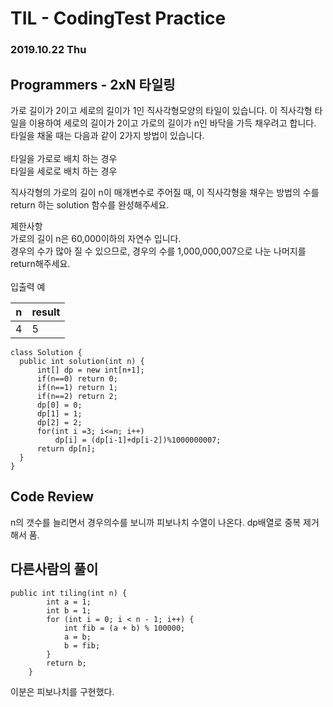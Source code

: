 # TIL - CodingTest Practice 
### 2019.10.22 Thu

## Programmers - 2xN 타일링
가로 길이가 2이고 세로의 길이가 1인 직사각형모양의 타일이 있습니다. 이 직사각형 타일을 이용하여 세로의 길이가 2이고 가로의 길이가 n인 바닥을 가득 채우려고 합니다. 타일을 채울 때는 다음과 같이 2가지 방법이 있습니다.<br><br>
타일을 가로로 배치 하는 경우<br>
타일을 세로로 배치 하는 경우<br>

직사각형의 가로의 길이 n이 매개변수로 주어질 때, 이 직사각형을 채우는 방법의 수를 return 하는 solution 함수를 완성해주세요.<br>

제한사항<br>
가로의 길이 n은 60,000이하의 자연수 입니다.<br>
경우의 수가 많아 질 수 있으므로, 경우의 수를 1,000,000,007으로 나눈 나머지를 return해주세요.<br><br>
입출력 예<br>

|n	|result|
|---|---|
|4	|5|



```
class Solution {
  public int solution(int n) {
      int[] dp = new int[n+1];
      if(n==0) return 0;
      if(n==1) return 1;
      if(n==2) return 2;
      dp[0] = 0;
      dp[1] = 1;
      dp[2] = 2;
      for(int i =3; i<=n; i++)
          dp[i] = (dp[i-1]+dp[i-2])%1000000007;
      return dp[n];
  }
}
```

## Code Review
n의 갯수를 늘리면서 경우의수를 보니까 피보나치 수열이 나온다. dp배열로 중복 제거 해서 품.

## 다른사람의 풀이 

```
public int tiling(int n) {
        int a = 1;
        int b = 1;
        for (int i = 0; i < n - 1; i++) {
            int fib = (a + b) % 100000;
            a = b;
            b = fib;
        }
        return b;
    }

```
이분은 피보나치를 구현했다.